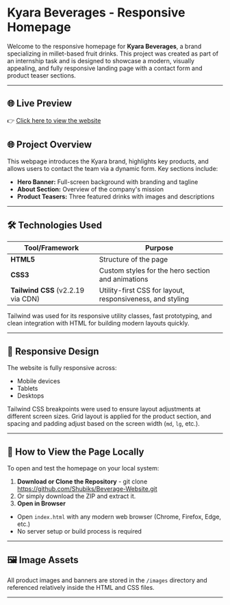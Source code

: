 # Kyara Beverages - Responsive Homepage

Welcome to the responsive homepage for **Kyara Beverages**, a brand specializing in millet-based fruit drinks. This project was created as part of an internship task and is designed to showcase a modern, visually appealing, and fully responsive landing page with a contact form and product teaser sections.

---

## 🌐 Live Preview

👉 [Click here to view the website](https://shubiks.github.io/Beverage-Website/)

## 🌐 Project Overview

This webpage introduces the Kyara brand, highlights key products, and allows users to contact the team via a dynamic form. Key sections include:

- **Hero Banner:** Full-screen background with branding and tagline
- **About Section:** Overview of the company's mission
- **Product Teasers:** Three featured drinks with images and descriptions

---

## 🛠️ Technologies Used

| Tool/Framework | Purpose |
|----------------|---------|
| **HTML5**      | Structure of the page |
| **CSS3**       | Custom styles for the hero section and animations |
| **Tailwind CSS** (v2.2.19 via CDN) | Utility-first CSS for layout, responsiveness, and styling |

Tailwind was used for its responsive utility classes, fast prototyping, and clean integration with HTML for building modern layouts quickly.

---

## 📱 Responsive Design

The website is fully responsive across:

- Mobile devices
- Tablets
- Desktops

Tailwind CSS breakpoints were used to ensure layout adjustments at different screen sizes. Grid layout is applied for the product section, and spacing and padding adjust based on the screen width (`md`, `lg`, etc.).

---

## 🧪 How to View the Page Locally

To open and test the homepage on your local system:

1. **Download or Clone the Repository** - git clone https://github.com/Shubiks/Beverage-Website.git
2.  Or simply download the ZIP and extract it.
3. **Open in Browser**

- Open `index.html` with any modern web browser (Chrome, Firefox, Edge, etc.)
- No server setup or build process is required
---

## 🖼️ Image Assets

All product images and banners are stored in the `/images` directory and referenced relatively inside the HTML and CSS files.

---

